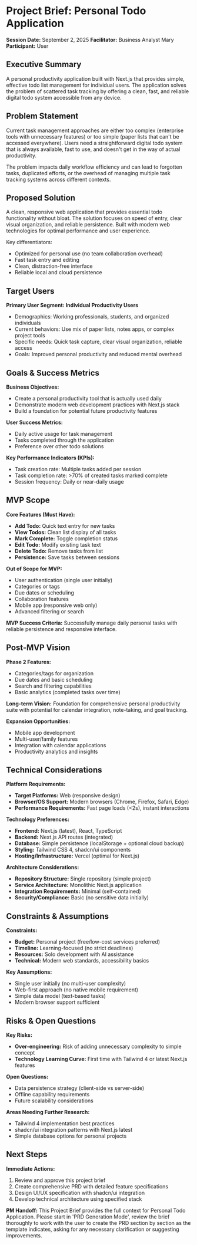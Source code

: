 # Project Brief: Personal Todo Application

**Session Date:** September 2, 2025
**Facilitator:** Business Analyst Mary
**Participant:** User

## Executive Summary

A personal productivity application built with Next.js that provides simple, effective todo list management for individual users. The application solves the problem of scattered task tracking by offering a clean, fast, and reliable digital todo system accessible from any device.

## Problem Statement

Current task management approaches are either too complex (enterprise tools with unnecessary features) or too simple (paper lists that can't be accessed everywhere). Users need a straightforward digital todo system that is always available, fast to use, and doesn't get in the way of actual productivity.

The problem impacts daily workflow efficiency and can lead to forgotten tasks, duplicated efforts, or the overhead of managing multiple task tracking systems across different contexts.

## Proposed Solution

A clean, responsive web application that provides essential todo functionality without bloat. The solution focuses on speed of entry, clear visual organization, and reliable persistence. Built with modern web technologies for optimal performance and user experience.

Key differentiators:

- Optimized for personal use (no team collaboration overhead)
- Fast task entry and editing
- Clean, distraction-free interface
- Reliable local and cloud persistence

## Target Users

**Primary User Segment: Individual Productivity Users**

- Demographics: Working professionals, students, and organized individuals
- Current behaviors: Use mix of paper lists, notes apps, or complex project tools
- Specific needs: Quick task capture, clear visual organization, reliable access
- Goals: Improved personal productivity and reduced mental overhead

## Goals & Success Metrics

**Business Objectives:**

- Create a personal productivity tool that is actually used daily
- Demonstrate modern web development practices with Next.js stack
- Build a foundation for potential future productivity features

**User Success Metrics:**

- Daily active usage for task management
- Tasks completed through the application
- Preference over other todo solutions

**Key Performance Indicators (KPIs):**

- Task creation rate: Multiple tasks added per session
- Task completion rate: >70% of created tasks marked complete
- Session frequency: Daily or near-daily usage

## MVP Scope

**Core Features (Must Have):**

- **Add Todo:** Quick text entry for new tasks
- **View Todos:** Clean list display of all tasks
- **Mark Complete:** Toggle completion status
- **Edit Todo:** Modify existing task text
- **Delete Todo:** Remove tasks from list
- **Persistence:** Save tasks between sessions

**Out of Scope for MVP:**

- User authentication (single user initially)
- Categories or tags
- Due dates or scheduling
- Collaboration features
- Mobile app (responsive web only)
- Advanced filtering or search

**MVP Success Criteria:**
Successfully manage daily personal tasks with reliable persistence and responsive interface.

## Post-MVP Vision

**Phase 2 Features:**

- Categories/tags for organization
- Due dates and basic scheduling
- Search and filtering capabilities
- Basic analytics (completed tasks over time)

**Long-term Vision:**
Foundation for comprehensive personal productivity suite with potential for calendar integration, note-taking, and goal tracking.

**Expansion Opportunities:**

- Mobile app development
- Multi-user/family features
- Integration with calendar applications
- Productivity analytics and insights

## Technical Considerations

**Platform Requirements:**

- **Target Platforms:** Web (responsive design)
- **Browser/OS Support:** Modern browsers (Chrome, Firefox, Safari, Edge)
- **Performance Requirements:** Fast page loads (<2s), instant interactions

**Technology Preferences:**

- **Frontend:** Next.js (latest), React, TypeScript
- **Backend:** Next.js API routes (integrated)
- **Database:** Simple persistence (localStorage + optional cloud backup)
- **Styling:** Tailwind CSS 4, shadcn/ui components
- **Hosting/Infrastructure:** Vercel (optimal for Next.js)

**Architecture Considerations:**

- **Repository Structure:** Single repository (simple project)
- **Service Architecture:** Monolithic Next.js application
- **Integration Requirements:** Minimal (self-contained)
- **Security/Compliance:** Basic (no sensitive data initially)

## Constraints & Assumptions

**Constraints:**

- **Budget:** Personal project (free/low-cost services preferred)
- **Timeline:** Learning-focused (no strict deadlines)
- **Resources:** Solo development with AI assistance
- **Technical:** Modern web standards, accessibility basics

**Key Assumptions:**

- Single user initially (no multi-user complexity)
- Web-first approach (no native mobile requirement)
- Simple data model (text-based tasks)
- Modern browser support sufficient

## Risks & Open Questions

**Key Risks:**

- **Over-engineering:** Risk of adding unnecessary complexity to simple concept
- **Technology Learning Curve:** First time with Tailwind 4 or latest Next.js features

**Open Questions:**

- Data persistence strategy (client-side vs server-side)
- Offline capability requirements
- Future scalability considerations

**Areas Needing Further Research:**

- Tailwind 4 implementation best practices
- shadcn/ui integration patterns with Next.js latest
- Simple database options for personal projects

## Next Steps

**Immediate Actions:**

1. Review and approve this project brief
2. Create comprehensive PRD with detailed feature specifications
3. Design UI/UX specification with shadcn/ui integration
4. Develop technical architecture using specified stack

**PM Handoff:**
This Project Brief provides the full context for Personal Todo Application. Please start in 'PRD Generation Mode', review the brief thoroughly to work with the user to create the PRD section by section as the template indicates, asking for any necessary clarification or suggesting improvements.
